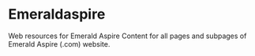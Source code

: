 # Emeraldaspire
Web resources for Emerald Aspire
Content for all pages and subpages of Emerald Aspire (.com) website.
